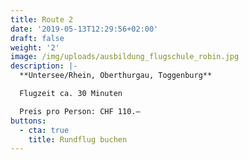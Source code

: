 ```yaml
---
title: Route 2
date: '2019-05-13T12:29:56+02:00'
draft: false
weight: '2'
image: /img/uploads/ausbildung_flugschule_robin.jpg
description: |-
  **Untersee/Rhein, Oberthurgau, Toggenburg**

  Flugzeit ca. 30 Minuten

  Preis pro Person: CHF 110.–
buttons:
  - cta: true
    title: Rundflug buchen
---
```


